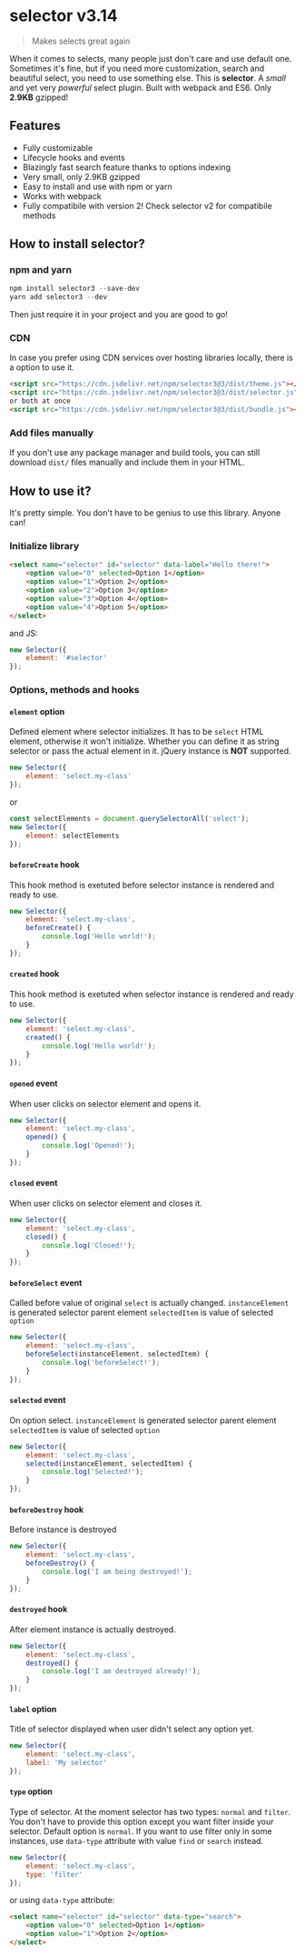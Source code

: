 # selector v3.14
> Makes selects great again

When it comes to selects, many people just don't care and use default one. Sometimes it's fine, but if you need more
customization, search and beautiful select, you need to use something else.
This is **selector**. A *small* and yet very *powerful* select plugin. Built with webpack and ES6. Only **2.9KB**
gzipped!

## Features
- Fully customizable
- Lifecycle hooks and events
- Blazingly fast search feature thanks to options indexing
- Very small, only 2.9KB gzipped
- Easy to install and use with npm or yarn
- Works with webpack
- Fully compatibile with version 2! Check selector v2 for compatibile methods

## How to install selector?
### npm and yarn
```javascript
npm install selector3 --save-dev
yarn add selector3 --dev
```
Then just require it in your project and you are good to go!

### CDN
In case you prefer using CDN services over hosting libraries locally, there is a option to use it.
```html
<script src="https://cdn.jsdelivr.net/npm/selector3@3/dist/theme.js"></script>
<script src="https://cdn.jsdelivr.net/npm/selector3@3/dist/selector.js"></script>
or both at once
<script src="https://cdn.jsdelivr.net/npm/selector3@3/dist/bundle.js"></script>
```

### Add files manually
If you don't use any package manager and build tools, you can still download `dist/` files manually and include them
in your HTML.

## How to use it?
It's pretty simple. You don't have to be genius to use this library. Anyone can!

### Initialize library
```html
<select name="selector" id="selector" data-label="Hello there!">
    <option value="0" selected>Option 1</option>
    <option value="1">Option 2</option>
    <option value="2">Option 3</option>
    <option value="3">Option 4</option>
    <option value="4">Option 5</option>
</select>
```
and JS:
```javascript
new Selector({
    element: '#selector'
});
```

### Options, methods and hooks
#### `element` option
Defined element where selector initializes. It has to be `select` HTML element, otherwise it won't initialize.
Whether you can define it as string selector or pass the actual element in it. jQuery instance is **NOT** supported.
```javascript
new Selector({
    element: 'select.my-class'
});
```
or
```javascript
const selectElements = document.querySelectorAll('select');
new Selector({
    element: selectElements
});
```

#### `beforeCreate` hook
This hook method is exetuted before selector instance is rendered and ready to use.
```javascript
new Selector({
    element: 'select.my-class',
    beforeCreate() {
        console.log('Hello world!');
    }
});
```

#### `created` hook
This hook method is exetuted when selector instance is rendered and ready to use.
```javascript
new Selector({
    element: 'select.my-class',
    created() {
        console.log('Hello world!');
    }
});
```

#### `opened` event
When user clicks on selector element and opens it.
```javascript
new Selector({
    element: 'select.my-class',
    opened() {
        console.log('Opened!');
    }
});
```

#### `closed` event
When user clicks on selector element and closes it.
```javascript
new Selector({
    element: 'select.my-class',
    closed() {
        console.log('Closed!');
    }
});
```

#### `beforeSelect` event
Called before value of original `select` is actually changed.
`instanceElement` is generated selector parent element
`selectedItem` is value of selected `option`
```javascript
new Selector({
    element: 'select.my-class',
    beforeSelect(instanceElement, selectedItem) {
        console.log('beforeSelect!');
    }
});
```

#### `selected` event
On option select.
`instanceElement` is generated selector parent element
`selectedItem` is value of selected `option`
```javascript
new Selector({
    element: 'select.my-class',
    selected(instanceElement, selectedItem) {
        console.log('Selected!');
    }
});
```

#### `beforeDestroy` hook
Before instance is destroyed
```javascript
new Selector({
    element: 'select.my-class',
    beforeDestroy() {
        console.log('I am being destroyed!');
    }
});
```

#### `destroyed` hook
After element instance is actually destroyed.
```javascript
new Selector({
    element: 'select.my-class',
    destroyed() {
        console.log('I am destroyed already!');
    }
});
```

#### `label` option
Title of selector displayed when user didn't select any option yet.
```javascript
new Selector({
    element: 'select.my-class',
    label: 'My selector'
});
```

#### `type` option
Type of selector. At the moment selector has two types: `normal` and `filter`.
You don't have to provide this option except you want filter inside your selector. Default option is `normal`.
If you want to use filter only in some instances, use `data-type` attribute with value `find` or `search` instead.
```javascript
new Selector({
    element: 'select.my-class',
    type: 'filter'
});
```
or using `data-type` attribute:
```html
<select name="selector" id="selector" data-type="search">
    <option value="0" selected>Option 1</option>
    <option value="1">Option 2</option>
</select>
```